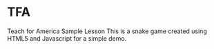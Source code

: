# TFA
Teach for America Sample Lesson
This is a snake game created using HTML5 and Javascript for a simple demo.
